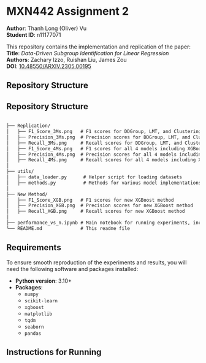 # MXN442 Assignment 2

**Author**: Thanh Long (Oliver) Vu  
**Student ID**: n11177071

This repository contains the implementation and replication of the paper:  
**Title**: *Data-Driven Subgroup Identification for Linear Regression*  
**Authors**: Zachary Izzo, Ruishan Liu, James Zou  
**DOI**: [10.48550/ARXIV.2305.00195](https://doi.org/10.48550/ARXIV.2305.00195)

## Repository Structure

## Repository Structure
```markdown

├── Replication/
│   ├── F1_Score_3Ms.png   # F1 scores for DDGroup, LMT, and Clustering models
│   ├── Precision_3Ms.png  # Precision scores for DDGroup, LMT, and Clustering models
│   ├── Recall_3Ms.png     # Recall scores for DDGroup, LMT, and Clustering models
│   ├── F1_Score_4Ms.png   # F1 scores for all 4 models including XGBoost
│   ├── Precision_4Ms.png  # Precision scores for all 4 models including XGBoost
│   ├── Recall_4Ms.png     # Recall scores for all 4 models including XGBoost
│
├── utils/
│   ├── data_loader.py      # Helper script for loading datasets
│   ├── methods.py          # Methods for various model implementations, including DDGroup
│
├── New Method/
│   ├── F1_Score_XGB.png   # F1 scores for new XGBoost method
│   ├── Precision_XGB.png  # Precision scores for new XGBoost method
│   ├── Recall_XGB.png     # Recall scores for new XGBoost method
│
├── performance_vs_n.ipynb # Main notebook for running experiments, includes results and visualizations
└── README.md              # This readme file
```

## Requirements

To ensure smooth reproduction of the experiments and results, you will need the following software and packages installed:

- **Python version**: 3.10+
- **Packages**:
  - `numpy`
  - `scikit-learn`
  - `xgboost`
  - `matplotlib`
  - `tqdm`
  - `seaborn`
  - `pandas`

## Instructions for Running

